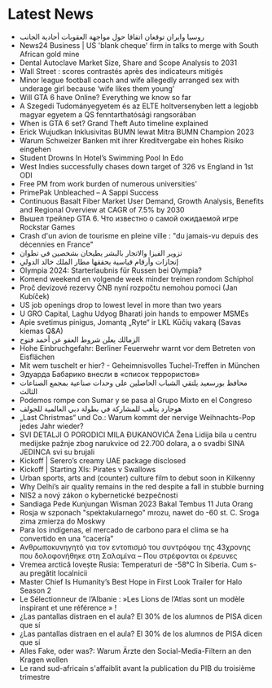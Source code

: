 # Latest News
-  روسيا وايران توقعان اتفاقا حول مواجهة العقوبات أحادية الجانب
-  News24 Business | US 'blank cheque' firm in talks to merge with South African gold mine
-  Dental Autoclave Market Size, Share and Scope Analysis to 2031
-  Wall Street : scores contrastés après des indicateurs mitigés
-  Minor league football coach and wife allegedly arranged sex with underage girl because ‘wife likes them young’
-  Will GTA 6 have Online? Everything we know so far
-  A Szegedi Tudományegyetem és az ELTE holtversenyben lett a legjobb magyar egyetem a QS fenntarthatósági rangsorában
-  When is GTA 6 set? Grand Theft Auto timeline explained
-  Erick Wujudkan Inklusivitas BUMN lewat Mitra BUMN Champion 2023
-  Warum Schweizer Banken mit ihrer Kreditvergabe ein hohes Risiko eingehen
-  Student Drowns In Hotel’s Swimming Pool In Edo
-  West Indies successfully chases down target of 326 vs England in 1st ODI
-  Free PM from work burden of numerous universities&#039;
-  PrimePak Unbleached – A Sappi Success
-  Continuous Basalt Fiber Market User Demand, Growth Analysis, Benefits and Regional Overview at CAGR of 7.5% by 2030
-  Вышел трейлер GTA 6. Что известно о самой ожидаемой игре Rockstar Games
-  Crash d'un avion de tourisme en pleine ville : "du jamais-vu depuis des décennies en France"
-  تزوير الفيزا والاتجار بالبشر يطيحان بشخصين في تطوان
-  إنجازات وأرقام قياسية يحققها مطار الملك خالد الدولي
-  Olympia 2024: Starterlaubnis für Russen bei Olympia?
-  Komend weekend en volgende week minder treinen rondom Schiphol
-  Proč devizové rezervy ČNB nyní rozpočtu nemohou pomoci (Jan Kubíček)
-  US job openings drop to lowest level in more than two years
-  U GRO Capital, Laghu Udyog Bharati join hands to empower MSMEs
-  Apie svetimus pinigus, Jomantą „Ryte“ ir LKL Kūčių vakarą (Savas kiemas Q&A)
-  الزمالك يعلن شروط العفو عن أحمد فتوح
-  Hohe Einbruchgefahr: Berliner Feuerwehr warnt vor dem Betreten von Eisflächen
-  Mit wem tuschelt er hier? - Geheimnisvolles Tuchel-Treffen in München
-  Эдуарда Бабарико внесли в «список террористов»
-  محافظ بورسعيد يلتقي الشباب الحاصلين على وحدات صناعية بمجمع الصناعات الثالث
-  Podemos rompe con Sumar y se pasa al Grupo Mixto en el Congreso
-  هوجارد يتأهب للمشاركة في بطولة دبي العالمية للجولف
-  „Last Christmas“ und Co.: Warum kommt der nervige Weihnachts-Pop jedes Jahr wieder?
-  SVI DETALJI O PORODICI MILA ĐUKANOVIĆA Žena Lidija bila u centru medijske pažnje zbog narukvice od 22.700 dolara, a o svadbi SINA JEDINCA svi su brujali
-  Kickoff | Serero’s creamy UAE package disclosed
-  Kickoff | Starting XIs: Pirates v Swallows
-  Urban sports, arts and (counter) culture film to debut soon in Kilkenny
-  Why Delhi’s air quality remains in the red despite a fall in stubble burning
-  NIS2 a nový zákon o kybernetické bezpečnosti
-  Sandiaga Pede Kunjungan Wisman 2023 Bakal Tembus 11 Juta Orang
-  Rosja w szponach "spektakularnego" mrozu, nawet do -60 st. C. Sroga zima zmierza do Moskwy
-  Para los indígenas, el mercado de carbono para el clima se ha convertido en una “cacería”
-  Ανθρωποκυνηγητό για τον εντοπισμό του συντρόφου της 43χρονης που δολοφονήθηκε στη Σαλαμίνα – Που στρέφονται οι έρευνες
-  Vremea arctică lovește Rusia: Temperaturi de -58°C în Siberia. Cum s-au pregătit localnicii
-  Master Chief Is Humanity’s Best Hope in First Look Trailer for Halo Season 2
-  Le Sélectionneur de l’Albanie : »Les Lions de l’Atlas sont un modèle inspirant et une référence » !
-  ¿Las pantallas distraen en el aula? El 30% de los alumnos de PISA dicen que sí
-  ¿Las pantallas distraen en el aula? El 30% de los alumnos de PISA dicen que sí
-  Alles Fake, oder was?: Warum Ärzte den Social-Media-Filtern an den Kragen wollen
-  Le rand sud-africain s'affaiblit avant la publication du PIB du troisième trimestre
